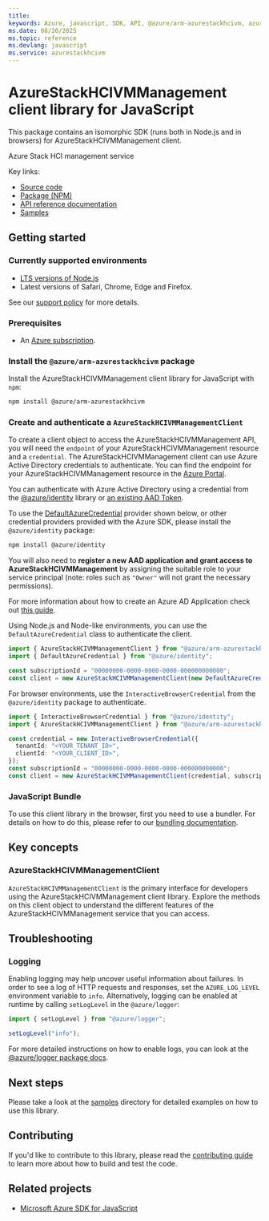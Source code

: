 ```yaml
---
title: 
keywords: Azure, javascript, SDK, API, @azure/arm-azurestackhcivm, azurestackhcivm
ms.date: 08/20/2025
ms.topic: reference
ms.devlang: javascript
ms.service: azurestackhcivm
---
```

# AzureStackHCIVMManagement client library for JavaScript

This package contains an isomorphic SDK (runs both in Node.js and in browsers) for AzureStackHCIVMManagement client.

Azure Stack HCI management service

Key links:

- [Source code](https://github.com/Azure/azure-sdk-for-js/tree/@azure/arm-azurestackhcivm_1.0.0-beta.1/sdk/azurestackhcivm/arm-azurestackhcivm)
- [Package (NPM)](https://www.npmjs.com/package/@azure/arm-azurestackhcivm)
- [API reference documentation](https://learn.microsoft.com/javascript/api/@azure/arm-azurestackhcivm?view=azure-node-preview)
- [Samples](https://github.com/Azure/azure-sdk-for-js/tree/@azure/arm-azurestackhcivm_1.0.0-beta.1/sdk/azurestackhcivm/arm-azurestackhcivm/samples)

## Getting started

### Currently supported environments

- [LTS versions of Node.js](https://github.com/nodejs/release#release-schedule)
- Latest versions of Safari, Chrome, Edge and Firefox.

See our [support policy](https://github.com/Azure/azure-sdk-for-js/blob/@azure/arm-azurestackhcivm_1.0.0-beta.1/SUPPORT.md) for more details.

### Prerequisites

- An [Azure subscription][azure_sub].

### Install the `@azure/arm-azurestackhcivm` package

Install the AzureStackHCIVMManagement client library for JavaScript with `npm`:

```bash
npm install @azure/arm-azurestackhcivm
```

### Create and authenticate a `AzureStackHCIVMManagementClient`

To create a client object to access the AzureStackHCIVMManagement API, you will need the `endpoint` of your AzureStackHCIVMManagement resource and a `credential`. The AzureStackHCIVMManagement client can use Azure Active Directory credentials to authenticate.
You can find the endpoint for your AzureStackHCIVMManagement resource in the [Azure Portal][azure_portal].

You can authenticate with Azure Active Directory using a credential from the [@azure/identity][azure_identity] library or [an existing AAD Token](https://github.com/Azure/azure-sdk-for-js/blob/@azure/arm-azurestackhcivm_1.0.0-beta.1/sdk/identity/identity/samples/AzureIdentityExamples.md#authenticating-with-a-pre-fetched-access-token).

To use the [DefaultAzureCredential][defaultazurecredential] provider shown below, or other credential providers provided with the Azure SDK, please install the `@azure/identity` package:

```bash
npm install @azure/identity
```

You will also need to **register a new AAD application and grant access to AzureStackHCIVMManagement** by assigning the suitable role to your service principal (note: roles such as `"Owner"` will not grant the necessary permissions).

For more information about how to create an Azure AD Application check out [this guide](https://learn.microsoft.com/azure/active-directory/develop/howto-create-service-principal-portal).

Using Node.js and Node-like environments, you can use the `DefaultAzureCredential` class to authenticate the client.

```ts snippet:ReadmeSampleCreateClient_Node
import { AzureStackHCIVMManagementClient } from "@azure/arm-azurestackhcivm";
import { DefaultAzureCredential } from "@azure/identity";

const subscriptionId = "00000000-0000-0000-0000-000000000000";
const client = new AzureStackHCIVMManagementClient(new DefaultAzureCredential(), subscriptionId);
```

For browser environments, use the `InteractiveBrowserCredential` from the `@azure/identity` package to authenticate.

```ts snippet:ReadmeSampleCreateClient_Browser
import { InteractiveBrowserCredential } from "@azure/identity";
import { AzureStackHCIVMManagementClient } from "@azure/arm-azurestackhcivm";

const credential = new InteractiveBrowserCredential({
  tenantId: "<YOUR_TENANT_ID>",
  clientId: "<YOUR_CLIENT_ID>",
});
const subscriptionId = "00000000-0000-0000-0000-000000000000";
const client = new AzureStackHCIVMManagementClient(credential, subscriptionId);
```


### JavaScript Bundle
To use this client library in the browser, first you need to use a bundler. For details on how to do this, please refer to our [bundling documentation](https://aka.ms/AzureSDKBundling).

## Key concepts

### AzureStackHCIVMManagementClient

`AzureStackHCIVMManagementClient` is the primary interface for developers using the AzureStackHCIVMManagement client library. Explore the methods on this client object to understand the different features of the AzureStackHCIVMManagement service that you can access.

## Troubleshooting

### Logging

Enabling logging may help uncover useful information about failures. In order to see a log of HTTP requests and responses, set the `AZURE_LOG_LEVEL` environment variable to `info`. Alternatively, logging can be enabled at runtime by calling `setLogLevel` in the `@azure/logger`:

```ts snippet:SetLogLevel
import { setLogLevel } from "@azure/logger";

setLogLevel("info");
```

For more detailed instructions on how to enable logs, you can look at the [@azure/logger package docs](https://github.com/Azure/azure-sdk-for-js/tree/@azure/arm-azurestackhcivm_1.0.0-beta.1/sdk/core/logger).

## Next steps

Please take a look at the [samples](https://github.com/Azure/azure-sdk-for-js/tree/@azure/arm-azurestackhcivm_1.0.0-beta.1/sdk/azurestackhcivm/arm-azurestackhcivm/samples) directory for detailed examples on how to use this library.

## Contributing

If you'd like to contribute to this library, please read the [contributing guide](https://github.com/Azure/azure-sdk-for-js/blob/@azure/arm-azurestackhcivm_1.0.0-beta.1/CONTRIBUTING.md) to learn more about how to build and test the code.

## Related projects

- [Microsoft Azure SDK for JavaScript](https://github.com/Azure/azure-sdk-for-js)

[azure_sub]: https://azure.microsoft.com/free/
[azure_portal]: https://portal.azure.com
[azure_identity]: https://github.com/Azure/azure-sdk-for-js/tree/@azure/arm-azurestackhcivm_1.0.0-beta.1/sdk/identity/identity
[defaultazurecredential]: https://github.com/Azure/azure-sdk-for-js/tree/@azure/arm-azurestackhcivm_1.0.0-beta.1/sdk/identity/identity#defaultazurecredential

